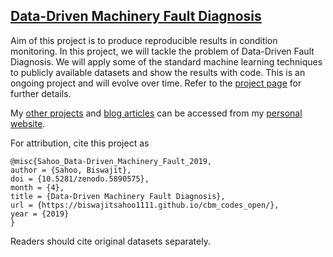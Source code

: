 ## [Data-Driven Machinery Fault Diagnosis](https://biswajitsahoo1111.github.io/cbm_codes_open/)

Aim of this project is to produce reproducible results in condition monitoring. In this project, we will tackle the problem of Data-Driven Fault Diagnosis. We will apply some of the standard machine learning techniques to publicly available datasets and show the results with code. This is an ongoing project and will evolve over time. Refer to the [project page](https://biswajitsahoo1111.github.io/cbm_codes_open/) for further details.

My [other projects](https://biswajitsahoo1111.github.io/project/) and [blog articles](https://biswajitsahoo1111.github.io/category/blog/) can be accessed from my [personal website](https://biswajitsahoo1111.github.io/).


For attribution, cite this project as
```
@misc{Sahoo_Data-Driven_Machinery_Fault_2019,
author = {Sahoo, Biswajit},
doi = {10.5281/zenodo.5890575},
month = {4},
title = {Data-Driven Machinery Fault Diagnosis},
url = {https://biswajitsahoo1111.github.io/cbm_codes_open/},
year = {2019}
}
```
Readers should cite original datasets separately.

